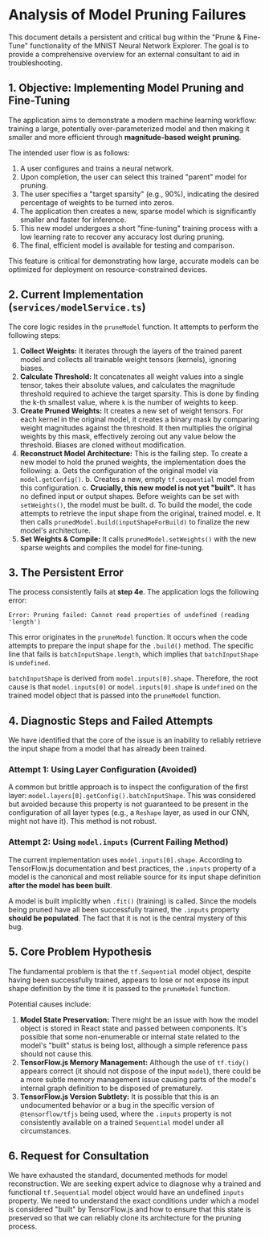 # Analysis of Model Pruning Failures

This document details a persistent and critical bug within the "Prune & Fine-Tune" functionality of the MNIST Neural Network Explorer. The goal is to provide a comprehensive overview for an external consultant to aid in troubleshooting.

## 1. Objective: Implementing Model Pruning and Fine-Tuning

The application aims to demonstrate a modern machine learning workflow: training a large, potentially over-parameterized model and then making it smaller and more efficient through **magnitude-based weight pruning**.

The intended user flow is as follows:
1.  A user configures and trains a neural network.
2.  Upon completion, the user can select this trained "parent" model for pruning.
3.  The user specifies a "target sparsity" (e.g., 90%), indicating the desired percentage of weights to be turned into zeros.
4.  The application then creates a new, sparse model which is significantly smaller and faster for inference.
5.  This new model undergoes a short "fine-tuning" training process with a low learning rate to recover any accuracy lost during pruning.
6.  The final, efficient model is available for testing and comparison.

This feature is critical for demonstrating how large, accurate models can be optimized for deployment on resource-constrained devices.

## 2. Current Implementation (`services/modelService.ts`)

The core logic resides in the `pruneModel` function. It attempts to perform the following steps:

1.  **Collect Weights:** It iterates through the layers of the trained parent model and collects all trainable weight tensors (kernels), ignoring biases.
2.  **Calculate Threshold:** It concatenates all weight values into a single tensor, takes their absolute values, and calculates the magnitude threshold required to achieve the target sparsity. This is done by finding the k-th smallest value, where `k` is the number of weights to keep.
3.  **Create Pruned Weights:** It creates a new set of weight tensors. For each kernel in the original model, it creates a binary mask by comparing weight magnitudes against the threshold. It then multiplies the original weights by this mask, effectively zeroing out any value below the threshold. Biases are cloned without modification.
4.  **Reconstruct Model Architecture:** This is the failing step. To create a new model to hold the pruned weights, the implementation does the following:
    a. Gets the configuration of the original model via `model.getConfig()`.
    b. Creates a new, empty `tf.sequential` model from this configuration.
    c. **Crucially, this new model is not yet "built".** It has no defined input or output shapes. Before weights can be set with `setWeights()`, the model must be built.
    d. To build the model, the code attempts to retrieve the input shape from the original, trained model.
    e. It then calls `prunedModel.build(inputShapeForBuild)` to finalize the new model's architecture.
5.  **Set Weights & Compile:** It calls `prunedModel.setWeights()` with the new sparse weights and compiles the model for fine-tuning.

## 3. The Persistent Error

The process consistently fails at **step 4e**. The application logs the following error:

```
Error: Pruning failed: Cannot read properties of undefined (reading 'length')
```

This error originates in the `pruneModel` function. It occurs when the code attempts to prepare the input shape for the `.build()` method. The specific line that fails is `batchInputShape.length`, which implies that `batchInputShape` is `undefined`.

`batchInputShape` is derived from `model.inputs[0].shape`. Therefore, the root cause is that `model.inputs[0]` or `model.inputs[0].shape` is `undefined` on the trained model object that is passed into the `pruneModel` function.

## 4. Diagnostic Steps and Failed Attempts

We have identified that the core of the issue is an inability to reliably retrieve the input shape from a model that has already been trained.

### Attempt 1: Using Layer Configuration (Avoided)

A common but brittle approach is to inspect the configuration of the first layer: `model.layers[0].getConfig().batchInputShape`. This was considered but avoided because this property is not guaranteed to be present in the configuration of all layer types (e.g., a `Reshape` layer, as used in our CNN, might not have it). This method is not robust.

### Attempt 2: Using `model.inputs` (Current Failing Method)

The current implementation uses `model.inputs[0].shape`. According to TensorFlow.js documentation and best practices, the `.inputs` property of a model is the canonical and most reliable source for its input shape definition **after the model has been built**.

A model is built implicitly when `.fit()` (training) is called. Since the models being pruned have all been successfully trained, the `.inputs` property **should be populated**. The fact that it is not is the central mystery of this bug.

## 5. Core Problem Hypothesis

The fundamental problem is that the `tf.Sequential` model object, despite having been successfully trained, appears to lose or not expose its input shape definition by the time it is passed to the `pruneModel` function.

Potential causes include:
1.  **Model State Preservation:** There might be an issue with how the model object is stored in React state and passed between components. It's possible that some non-enumerable or internal state related to the model's "built" status is being lost, although a simple reference pass should not cause this.
2.  **TensorFlow.js Memory Management:** Although the use of `tf.tidy()` appears correct (it should not dispose of the input `model`), there could be a more subtle memory management issue causing parts of the model's internal graph definition to be disposed of prematurely.
3.  **TensorFlow.js Version Subtlety:** It is possible that this is an undocumented behavior or a bug in the specific version of `@tensorflow/tfjs` being used, where the `.inputs` property is not consistently available on a trained `Sequential` model under all circumstances.

## 6. Request for Consultation

We have exhausted the standard, documented methods for model reconstruction. We are seeking expert advice to diagnose why a trained and functional `tf.Sequential` model object would have an undefined `inputs` property. We need to understand the exact conditions under which a model is considered "built" by TensorFlow.js and how to ensure that this state is preserved so that we can reliably clone its architecture for the pruning process.
